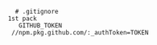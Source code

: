              # .gitignore
           1st pack
              GITHUB_TOKEN
            //npm.pkg.github.com/:_authToken=TOKEN
